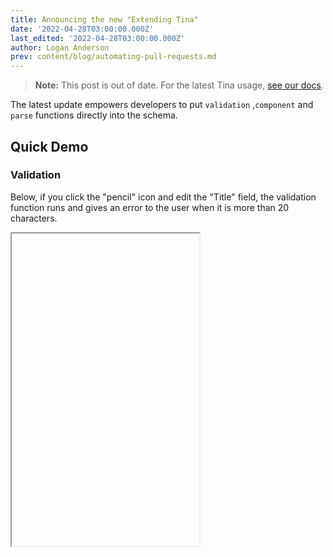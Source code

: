```yaml
---
title: Announcing the new "Extending Tina"
date: '2022-04-28T03:00:00.000Z'
last_edited: '2022-04-28T03:00:00.000Z'
author: Logan Anderson
prev: content/blog/automating-pull-requests.md
---
```


> **Note:** This post is out of date. For the latest Tina usage, [see our docs](/docs).

The latest update empowers developers to put `validation` ,`component` and `parse` functions directly into the schema.

## Quick Demo

### Validation

Below, if you click the "pencil" icon and edit the "Title" field, the validation function runs and gives an error to the user when it is more than 20 characters.

<Iframe
  height="500"
  iframeSrc="https://tina-gql-playground.vercel.app/?markdownCode=---%0Atitle%3A+Hello%2C+World%0A---&schemaCode=import+%7B+defineSchema+%7D+from+%27tinacms%27%0A%0Aexport+default+defineSchema%28%7B%0A++collections%3A+%5B%7B%0A++++label%3A+%22Post%22%2C%0A++++name%3A+%22post%22%2C%0A++++path%3A+%22posts%22%2C%0A++++fields%3A+%5B%7B%0A++++++label%3A+%22Title%22%2C%0A++++++name%3A+%22title%22%2C%0A++++++type%3A+%22string%22%2C%0A++++++ui%3A+%7B%0A++++++++validate%3A+%28val%29+%3D%3E+%7B%0A++++++++++if+%28val.length+%3E+20%29+%7B%0A++++++++++++return+%27The+title+can+not+be+more+the+20+characters%27%0A++++++++++%7D%0A++++++++%7D%0A++++++%7D%0A++++%7D%5D%0A++%7D%5D%0A%7D%29&reactCode=import+*+as+React+from+%27react%27%0Aimport+%7B+useTina+%7D+from+%27tinacms%2Fdist%2Fedit-state%27%0A%0Aexport+default+function+Page%28props%29+%7B%0A++const+%7Bdata%2C+isLoading%7D+%3D+useTina%28%7B+query%3A+%60query+%7B%0A++post%28relativePath%3A+%22hello-world.md%22%29+%7B%0A++++title%0A++%7D%0A%7D%60%2C%0A++++variables%3A+%7B%7D%2C%0A++++data%3A+props.data%0A++%7D%29%0A%0A++if%28isLoading%29+%7B%0A++++return+%3Cdiv%3ELoading...%3C%2Fdiv%3E%0A++%7D%0A%0A++return+%28%0A++++%3Cdiv+className%3D%22bg-white%22%3E%0A++++++%3Cdiv+className%3D%22max-w-7xl+mx-auto+text-center+py-12+px-4+sm%3Apx-6+lg%3Apy-16+lg%3Apx-8%22%3E%0A++++++++%3Ch2+className%3D%22text-3xl+font-extrabold+tracking-tight+text-gray-900+sm%3Atext-4xl%22%3E%0A++++++++++%3Cspan+className%3D%22block%22%3E%7Bdata.post.title%7D%3C%2Fspan%3E%0A++++++++++%3Cspan+className%3D%22block%22%3EStart+your+free+trial+today.%3C%2Fspan%3E%0A++++++++%3C%2Fh2%3E%0A++++++++%3Cdiv+className%3D%22mt-8+flex+justify-center%22%3E%0A++++++++++%3Cdiv+className%3D%22inline-flex+rounded-md+shadow%22%3E%0A++++++++++++%3Ca%0A++++++++++++++href%3D%22%23%22%0A++++++++++++++className%3D%22inline-flex+items-center+justify-center+px-5+py-3+border+border-transparent+text-base+font-medium+rounded-md+text-white+bg-indigo-600+hover%3Abg-indigo-700%22%0A++++++++++++%3E%0A++++++++++++++Get+started%0A++++++++++++%3C%2Fa%3E%0A++++++++++%3C%2Fdiv%3E%0A++++++++++%3Cdiv+className%3D%22ml-3+inline-flex%22%3E%0A++++++++++++%3Ca%0A++++++++++++++href%3D%22%23%22%0A++++++++++++++className%3D%22inline-flex+items-center+justify-center+px-5+py-3+border+border-transparent+text-base+font-medium+rounded-md+text-indigo-700+bg-indigo-100+hover%3Abg-indigo-200%22%0A++++++++++++%3E%0A++++++++++++++Learn+more%0A++++++++++++%3C%2Fa%3E%0A++++++++++%3C%2Fdiv%3E%0A++++++++%3C%2Fdiv%3E%0A++++++%3C%2Fdiv%3E%0A++++%3C%2Fdiv%3E%0A++%29%0A%7D"
/>

### Custom components

With this update, you can create your custom components easily; see the example below for using a custom component.

<Iframe
  height="500"
  iframeSrc="https://tina-gql-playground.vercel.app/string-component"
/>

## How to update

> Check out [this getting started guide](/docs/setup-overview/) if you want to get started with tina

To update do the following,

### 1. Update imports in the `.tina/schema.{ts,tsx,js}` file

We will be using the `schema` file on the backend and frontend (previously, it was just the frontend), so all imports from `@tinacms/cli` need to be changed to `tinacms`.

### 2. add `defineConfig` to the schema

We are now recommending that your config be separate from the wrapper component and placed in the `schema.{ts,tsx,js}` or in its only folder.

So previously, the schema file would look like this.

```ts
export default defineSchema({
  // schema here
})
```

must be changed to

```ts
import { defineStaticConfig } from 'tinacms'

export default defineStaticConfig({
  // pass schema and apiUrl to the config (required) (this is how it is passed to the fronend)
  schema: schema,
  apiUrl: apiUrl,
  // add other config that would have previosly been in the _app.{js,tsx} file in the <TinaCMS> component.
  cmsCallback: cms => {
    //...
  },
  mediaStore: async () => {
    //...
  },
  collections: [
    // ...
  ],
})
export default schema
```

You should add the following two files in the `.tina/components` folder.

### 3. Add `.tina/components/TinaProvider.js`

This file handles the Tina configuration and the tina provider component, and this will only load when in edit mode, and an [you can find an example of the Tina Provider here](https://github.com/tinacms/tina-cloud-starter/blob/main/.tina/components/TinaProvider.jsx) and below.

```js
import TinaCMS from 'tinacms'
import { tinaConfig } from '../schema.ts'

// Importing the TinaProvider directly into your page will cause Tina to be added to the production bundle.
// Instead, import the tina/provider/index default export to have it dynamically imported in edit-mode
/**
 *
 * @private Do not import this directly, please import the dynamic provider instead
 */
const TinaProvider = ({ children }) => {
  return <TinaCMS {...tinaConfig}>{children}</TinaCMS>
}
```

### 4. Add `.tina/components/TinaDynamicProvider.js`

The `TinaDynamicProvider.js` handles the loading of the TinaProvider when in "Edit mode." [See this example](https://github.com/tinacms/tina-cloud-starter/blob/main/.tina/components/TinaDynamicProvider.jsx) or the example provided below

```js
import dynamic from 'next/dynamic'
const TinaProvider = dynamic(() => import('./TinaProvider'), { ssr: false })
import { TinaEditProvider } from 'tinacms/dist/edit-state'

const DynamicTina = ({ children }) => {
  return (
    <>
      <TinaEditProvider editMode={<TinaProvider>{children}</TinaProvider>}>
        {children}
      </TinaEditProvider>
    </>
  )
}

export default DynamicTina
```

> [Read more](/docs/tina-folder/overview/#tinadynamicproviderjs) about these two files in our reference docs

### 5. Update your `_app.{js,tsx}`

The last step is to update your `_app.{js,tsx}`. Since the config and the provider are in a separate file, this will be less code than what was there previously.

`_app.{js,tsx}` before:

```js
import dynamic from 'next/dynamic'
import { TinaEditProvider } from 'tinacms/dist/edit-state'
//...

const App = ({ Component, pageProps }) => {
  return (
    <>
      <TinaEditProvider
        showEditButton={true}
        editMode={
          <TinaCMS
            cmsCallback={cms => {
              //...
            }}
            apiURL={apiURL}
          >
            <Component {...pageProps} />
          </TinaCMS>
        }
      >
        <Component {...pageProps} />
      </TinaEditProvider>
    </>
  )
}
export default App
```

`_app.{js,tsx}` after:

```js
import DynamicTina from '../.tina/components/TinaDynamicProvider'

const App = ({ Component, pageProps }) => {
  return (
    <DynamicTina>
      <Component {...pageProps} />
    </DynamicTina>
  )
}
export default App
```

This separation of config into another file makes it much cleaner and easier to understand. In addition, the schema now being a part of the config and used on the frontend will allow functions to be passed and used. It will also allow us to make fewer network requests since we have more information.

## Closing words

The new features we talked about in this article only scratch the surface of what is possible; please [read the docs](/docs/extending-tina/overview/) to find out more.

If you are having any issues at all, please [reach out to us on discord](https://discord.com/invite/zumN63Ybpf) or create a [github issue](https://github.com/tinacms/tinacms/issues/new/choose).
